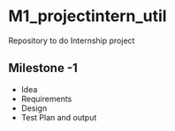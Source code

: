 # M1_projectintern_util
Repository to do Internship project 
## Milestone -1
* Idea
* Requirements
* Design
* Test Plan and output